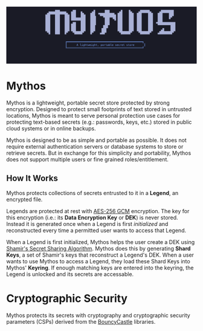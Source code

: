 
![Mythos Logo](logo.svg)

# Mythos
Mythos is a lightweight, portable secret store protected by strong encryption. Designed to protect small footprints of text stored in untrusted locations, Mythos is meant to serve personal protection use cases for protecting text-based secrets (e.g.: passwords, keys, etc.) stored in public cloud systems or in online backups. 

Mythos is designed to be as simple and portable as possible. It does not require external authentication servers or database systems to store or retrieve secrets. But in exchange for this simplicity and portability, Mythos does not support multiple users or fine grained roles/entitlement. 

## How It Works
Mythos protects collections of secrets entrusted to it in a **Legend**, an encrypted file. 

Legends are protected at rest with [AES-256 GCM](https://en.wikipedia.org/wiki/Galois/Counter_Mode) encryption. The key for this encryption (i.e.: its **Data Encryption Key** or **DEK**) is never stored. Instead it is generated once when a Legend is first *initialized* and reconstructed every time a permitted user wants to access that Legend. 

When a Legend is first initialized, Mythos helps the user create a DEK using [Shamir's Secret Sharing Algorithm](https://en.wikipedia.org/wiki/Shamir%27s_secret_sharing). Mythos does this by generating **Shard Keys**, a set of Shamir's keys that reconstruct a Legend's DEK. When a user wants to use Mythos to access a Legend, they load these Shard Keys into Mythos' **Keyring**. If enough matching keys are entered into the keyring, the Legend is unlocked and its secrets are accessable. 

# Cryptographic Security
Mythos protects its secrets with cryptography and cryptographic security parameters (CSPs) derived from the [BouncyCastle](https://www.bouncycastle.org/) libraries. 

